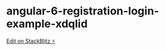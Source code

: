 # angular-6-registration-login-example-xdqlid

[Edit on StackBlitz ⚡️](https://stackblitz.com/edit/angular-6-registration-login-example-xdqlid)